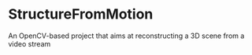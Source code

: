 # StructureFromMotion
An OpenCV-based project that aims at reconstructing a 3D scene from a video stream
